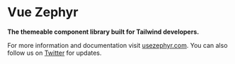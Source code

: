 # Vue Zephyr

**The themeable component library built for Tailwind developers.**

For more information and documentation visit [usezephyr.com](https://usezephyr.com/). You can also follow us on [Twitter](https://twitter.com/usezephyr) for updates.